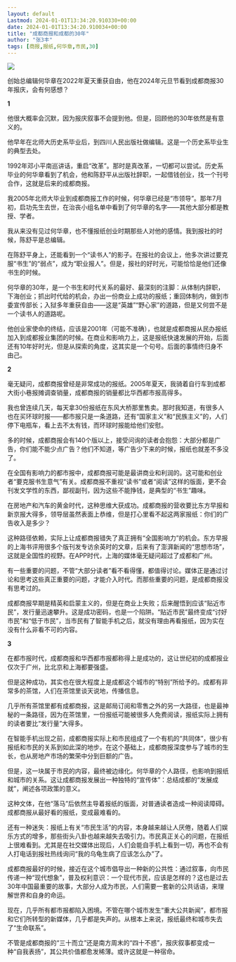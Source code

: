 ```yaml
---
layout: default
Lastmod: 2024-01-01T13:34:20.910330+00:00
date: 2024-01-01T13:34:20.910034+00:00
title: "成都商报和成都的30年"
author: "张3丰"
tags: [商报,报纸,何华章,市民,30]
---
```


![](https://images.weserv.nl/?url=https%3A//mmbiz.qpic.cn/mmbiz_jpg/3OMbCSCZjRarQWwRIia6QMJ4ZhflGu4CMtJbRncryIv8vxlR7XvMO0pyULsq6hhGliabSP7A4VgGJFeNp3QHSddQ/640%3Fwx_fmt%3Djpeg)

创始总编辑何华章在2022年夏天重获自由，他在2024年元旦节看到成都商报30年报庆，会有何感想？  

**1**

他很大概率会沉默，因为报庆叙事不会提到他。但是，回顾他的30年依然是有意义的。‍‍‍‍‍‍‍‍‍‍‍‍‍‍‍‍‍‍‍‍

他早年在北师大历史系毕业后，到四川人民出版社做编辑。这是一个历史系毕业生的典型去处。

1992年邓小平南巡讲话，重启“改革”。那时是真改革，一切都可以尝试。历史系毕业的何华章看到了机会，他和陈舒平从出版社辞职，一起借钱创业，找一个刊号合作，这就是后来的成都商报。

我2005年北师大毕业到成都商报工作的时候，何华章已经是“市领导”。那年7月初，启功先生去世，在治丧小组名单中看到了何华章的名字——其他大部分都是教授、学者。

我从来没有见过何华章，也不懂报纸创业时期那些人对他的感情。我到报社的时候，陈舒平是总编辑。

在陈舒平身上，还能看到一个“读书人”的影子。在报社的会议上，他多次讲过要克服“书生”的“弱点”，成为“职业报人”。但是，报社的好时光，可能恰恰是他们还像书生的时候。

何华章的30年，是一个书生和时代关系的最好、最深刻的注脚：从体制内辞职，下海创业；抓出时代给的机会，办出一份商业上成功的报纸；重回体制内，做到市委宣传部长；入狱多年重获自由——这是“英雄”“野心家”的道路，但是又何尝不是一个读书人的道路呢。

他创业家使命的终结，应该是2001年（可能不准确），也就是成都商报从民办报纸加入到成都报业集团的时候。在商业和影响力上，这是报纸快速发展的开始，后面还有10年好时光，但是从探索的角度，这其实是一个句号。后面的事情终归身不由己。

**2**

毫无疑问，成都商报曾经是非常成功的报纸。2005年夏天，我骑着自行车到成都大街小巷报摊调查销量，成都商报的销量都比华西都市报高得多。

我也曾连续几天，每天拿30份报纸在东风大桥那里售卖。那时我知道，有很多人也在买环球时报——都市报只是一条道路，还有“国家主义”和“民族主义”的，人们停下电瓶车，看上去不太有钱，而环球时报能给他们安慰。

多的时候，成都商报会有140个版以上，接受问询的读者会抱怨：大部分都是广告，你们能不能少点广告？他们不知道，等广告少下来的时候，报纸也就差不多没了。

在全国有影响力的都市报中，成都商报可能是最讲商业和利润的。这可能和创业者“要克服书生意气”有关。成都商报不重视“读书”或者“阅读”这样的版面，更不会刊发文学性的东西，鄙视副刊，因为这些不能挣钱，是典型的“书生”趣味。

在房地产和汽车的黄金时代，这种思维大获成功。成都商报的营收要比东方早报和新京报大得多，领导层虽然表面上恭维，但是打心里看不起这两家报纸：你们的广告收入是多少？

这种路径依赖，实际上让成都商报错失了真正拥有“全国影响力”的机会。东方早报的上海书评用很多个版刊发专访余英时的文章，后来有了澎湃新闻的“思想市场”，这就是全国性的视野。在APP时代，上海的媒体毫无疑问超过了成都和广州。

有一些重要的问题，不管“大部分读者”看不看得懂，都值得讨论。媒体正是通过讨论和思考这些真正重要的问题，才能介入时代。而那些重要的问题，是成都商报没有思考过的。

成都商报早期是精英和启蒙主义的，但是在商业上失败；后来醒悟到应该“贴近市民”，发行量迅速攀升。这是成功密码，也是一个陷阱。“贴近市民”最终变成“讨好市民”和“低于市民”，当市民有了智能手机之后，就没有理由再看报纸，因为实在没有什么非看不可的内容。

**3**

在都市报时代，成都商报和华西都市报都称得上是成功的，这让世纪初的成都报业仅次于广州，比北京和上海都要强盛。

但是这种成功，其实也在很大程度上是成都这个城市的“特别”所给予的。成都有非常多的茶馆，人们在茶馆里谈天说地，传播信息。

几乎所有茶馆里都有成都商报，这是邮局订阅和零售之外的另一大路径，也是最神秘的一条路径，因为在茶馆里，一份报纸可能被很多人免费阅读，报纸实际上拥有的读者要比“发行量”大得多。

在智能手机出现之前，成都商报实际上和市民组成了一个有机的“共同体”，很少有报纸和市民的关系到如此深的地步。在这个基础上，成都商报深度参与了城市的生长，也从房地产市场的繁荣中分到巨额的广告。

但是，这一块属于市民的内容，最终被边缘化。何华章的个人路径，也影响到报纸和城市的关系。这让成都商报发展出一种独特的“宣传体”：总结成都的“发展成就”，阐述各项政策的意义。

这种文体，在他“落马”后依然主导着报纸的版面，对普通读者造成一种阅读障碍。成都商报从最好看的报纸，变成最难看的。

还有一种迷失：报纸上有关“市民生活”的内容，本身越来越让人厌倦，随着人们娱乐方式的增多，那些街头八卦也越来越失去吸引力。市民真正关心的问题，在报纸上很难看到。尤其是在社交媒体出现后，人们会能自手机上看到一切，再也不会有人打电话到报社热线询问“我的乌龟生病了应该怎么办”了。

成都商报最好的时候，接近在这个城市倡导出一种新的公共性：通过叙事，向市民传递一种“现代想象”，普及权利意识：一个现代市民，应该是怎样的？这也是过去30年中国最重要的故事，大部分人成为市民，人们需要一套新的公共话语，来理解世界和自身的命运。

现在，几乎所有都市报都陷入困境。不管在哪个城市发生“重大公共新闻”，都市报和它们所转型的新媒体，几乎都是失声的。从根本上来说，报纸最终和城市失去了“生命联系”。

不管是成都商报的“三十而立”还是南方周末的“四十不惑”，报庆叙事都变成一种“自我表扬”，其公共价值都愈发稀薄。或许这就是一种宿命。

